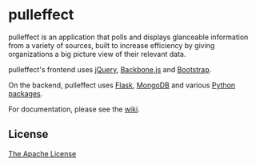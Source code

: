 pulleffect
==========

pulleffect is an application that polls and displays glanceable information from a variety of sources, built to increase efficiency by giving organizations a big picture view of their relevant data.

pulleffect's frontend uses [jQuery](http://jquery.com), [Backbone.js](http://backbonejs.org) and [Bootstrap](http://getbootstrap.com).

On the backend, pulleffect uses [Flask](http://flask.pocoo.org), [MongoDB](http://www.mongodb.org) and various [Python packages](https://pypi.python.org/pypi).

For documentation, please see the [wiki](https://github.com/wesleyan/pulleffect/wiki).

## License
[The Apache License](https://github.com/wesleyan/pulleffect/blob/master/LICENSE)